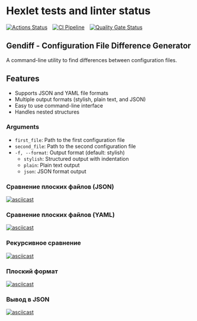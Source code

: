 # Hexlet tests and linter status

[![Actions Status](https://github.com/WhiteA77/python-project-50/actions/workflows/hexlet-check.yml/badge.svg)](https://github.com/WhiteA77/python-project-50/actions) [![CI Pipeline](https://github.com/WhiteA77/python-project-50/actions/workflows/ci.yml/badge.svg)](https://github.com/WhiteA77/python-project-50/actions/workflows/ci.yml) [![Quality Gate Status](https://sonarcloud.io/api/project_badges/measure?project=WhiteA77_python-project-50&metric=alert_status)](https://sonarcloud.io/summary/new_code?id=WhiteA77_python-project-50)

## Gendiff - Configuration File Difference Generator

A command-line utility to find differences between configuration files.

## Features

- Supports JSON and YAML file formats
- Multiple output formats (stylish, plain text, and JSON)
- Easy to use command-line interface
- Handles nested structures

### Arguments

- `first_file`: Path to the first configuration file
- `second_file`: Path to the second configuration file
- `-f, --format`: Output format (default: stylish)
  - `stylish`: Structured output with indentation
  - `plain`: Plain text output
  - `json`: JSON format output

### Сравнение плоских файлов (JSON)

[![asciicast](https://asciinema.org/a/HqBr8HYZmDjOOvvQRuF3EdM4y.svg)](https://asciinema.org/a/HqBr8HYZmDjOOvvQRuF3EdM4y)

### Сравнение плоских файлов (YAML)

[![asciicast](https://asciinema.org/a/VriXfEs6SSjoWRj3ZqrpM0urS.svg)](https://asciinema.org/a/VriXfEs6SSjoWRj3ZqrpM0urS)

### Рекурсивное сравнение

[![asciicast](https://asciinema.org/a/G8HfthNbKRX7jJlj2UwFRCNyw.svg)](https://asciinema.org/a/G8HfthNbKRX7jJlj2UwFRCNyw)

### Плоский формат

[![asciicast](https://asciinema.org/a/AwiTjwTCtHsMzEZPwldMV8zrm.svg)](https://asciinema.org/a/AwiTjwTCtHsMzEZPwldMV8zrm)

### Вывод в JSON

[![asciicast](https://asciinema.org/a/HBXcVKaz0ullH7eLNcp6ruF9W.svg)](https://asciinema.org/a/HBXcVKaz0ullH7eLNcp6ruF9W)